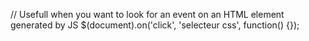 // Usefull when you want to look for an event on an HTML element generated by JS
$(document).on('click', 'selecteur css', function() {});
